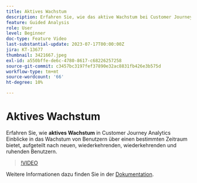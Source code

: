 ```yaml
---
title: Aktives Wachstum
description: Erfahren Sie, wie das aktive Wachstum bei Customer Journey Analytics Einblicke in das Wachstum von Anwendern über einen bestimmten Zeitraum bietet, aufgeteilt nach neuen, wiederkehrenden, wiederkehrenden und ruhenden Benutzern.
feature: Guided Analysis
role: User
level: Beginner
doc-type: Feature Video
last-substantial-update: 2023-07-17T00:00:00Z
jira: KT-13677
thumbnail: 3421667.jpeg
exl-id: a550bffe-de6c-4780-8617-c68226257258
source-git-commit: c3457bc3197fef37890e32ac8831fb426e3b575d
workflow-type: tm+mt
source-wordcount: '66'
ht-degree: 10%

---
```


# Aktives Wachstum

Erfahren Sie, wie **aktives Wachstum** in Customer Journey Analytics Einblicke in das Wachstum von Benutzern über einen bestimmten Zeitraum bietet, aufgeteilt nach neuen, wiederkehrenden, wiederkehrenden und ruhenden Benutzern.

>[!VIDEO](https://video.tv.adobe.com/v/3421667/?learn=on)

Weitere Informationen dazu finden Sie in der [Dokumentation](https://experienceleague.adobe.com/docs/analytics-platform/using/guided-analysis/user-growth/active.html).
